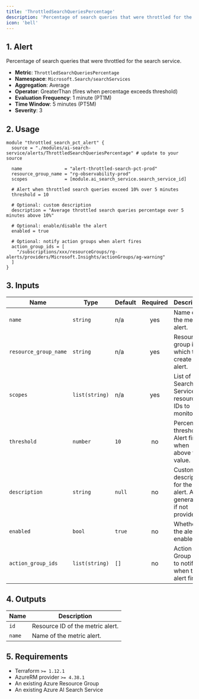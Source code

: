 ```yaml
---
title: 'ThrottledSearchQueriesPercentage'
description: 'Percentage of search queries that were throttled for the search service.'
icon: 'bell'
---
```


## 1. Alert
Percentage of search queries that were throttled for the search service.

- **Metric**: `ThrottledSearchQueriesPercentage`
- **Namespace**: `Microsoft.Search/searchServices`
- **Aggregation**: Average
- **Operator**: GreaterThan (fires when percentage exceeds threshold)
- **Evaluation Frequency**: 1 minute (PT1M)
- **Time Window**: 5 minutes (PT5M)
- **Severity**: 3

## 2. Usage
```hcl main.tf
module "throttled_search_pct_alert" {
  source = "./modules/ai-search-service/alerts/ThrottledSearchQueriesPercentage" # update to your source

  name                = "alert-throttled-search-pct-prod"
  resource_group_name = "rg-observability-prod"
  scopes              = [module.ai_search_service.search_service_id]

  # Alert when throttled search queries exceed 10% over 5 minutes
  threshold = 10

  # Optional: custom description
  description = "Average throttled search queries percentage over 5 minutes above 10%"

  # Optional: enable/disable the alert
  enabled = true

  # Optional: notify action groups when alert fires
  action_group_ids = [
    "/subscriptions/xxx/resourceGroups/rg-alerts/providers/Microsoft.Insights/actionGroups/ag-warning"
  ]
}
```

## 3. Inputs
| Name                  | Type           | Default | Required | Description                                                     |
| --------------------- | -------------- | ------- | :------: | --------------------------------------------------------------- |
| `name`                | `string`       | n/a     |   yes    | Name of the metric alert.                                      |
| `resource_group_name` | `string`       | n/a     |   yes    | Resource group in which to create the alert.                   |
| `scopes`              | `list(string)` | n/a     |   yes    | List of Search Service resource IDs to monitor.                |
| `threshold`           | `number`       | `10`    |    no    | Percentage threshold. Alert fires when above this value.       |
| `description`         | `string`       | `null`  |    no    | Custom description for the alert. Auto-generated if not provided. |
| `enabled`             | `bool`         | `true`  |    no    | Whether the alert is enabled.                                  |
| `action_group_ids`    | `list(string)` | `[]`    |    no    | Action Group IDs to notify when the alert fires.               |

## 4. Outputs
| Name   | Description                     |
| ------ | -------------------------------- |
| `id`   | Resource ID of the metric alert. |
| `name` | Name of the metric alert.        |

## 5. Requirements
- Terraform `>= 1.12.1`
- AzureRM provider `>= 4.38.1`
- An existing Azure Resource Group
- An existing Azure AI Search Service


